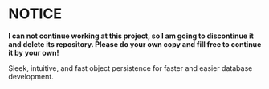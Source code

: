 # NOTICE

**I can not continue working at this project, so I am going to discontinue it and delete its repository. Please do your own copy and fill free to continue it by your own!**

Sleek, intuitive, and fast object persistence for faster and easier database development.
